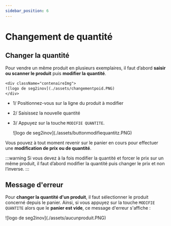 ```yaml
---
sidebar_position: 6
---
```


# Changement de quantité

## Changer la quantité

Pour vendre un même produit en plusieurs exemplaires, il faut d’abord **saisir ou scanner le produit** puis **modifier la quantité**.


    <div className="contenaireImg">
    ![logo de seg2inov](./assets/changementpoid.PNG)
    </div>


- 1/  Positionnez-vous sur la ligne du produit à modifier

- 2/  Saisissez la nouvelle quantité

- 3/ Appuyez sur la touche ```MODIFIE QUANTITE```.


    <div className="contenaireImg">
    ![logo de seg2inov](./assets/buttonmodifiequantitz.PNG)
    </div>

Vous pouvez à tout moment revenir sur le panier en cours pour effectuer une **modification de prix ou de quantité**.

:::warning
Si vous devez à la fois modifier la quantité et forcer le prix sur un même produit, il faut d’abord modifier la quantité puis changer le prix et non l’inverse.
:::

## Message d'erreur 

Pour **changer la quantité d'un produit**, il faut sélectionner le produit concerné depuis le panier. Ainsi, si vous appuyez sur la touche ```MODIFIE QUANTITE``` alors que le **panier est vide**, ce message d'erreur s'affiche : 

<div className="contenaireImg">
    ![logo de seg2inov](./assets/aucunproduit.PNG)
    </div>